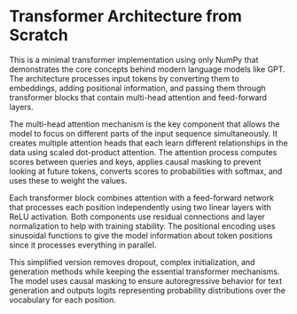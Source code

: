 # Transformer Architecture from Scratch

This is a minimal transformer implementation using only NumPy that demonstrates the core concepts behind modern language models like GPT. The architecture processes input tokens by converting them to embeddings, adding positional information, and passing them through transformer blocks that contain multi-head attention and feed-forward layers.

The multi-head attention mechanism is the key component that allows the model to focus on different parts of the input sequence simultaneously. It creates multiple attention heads that each learn different relationships in the data using scaled dot-product attention. The attention process computes scores between queries and keys, applies causal masking to prevent looking at future tokens, converts scores to probabilities with softmax, and uses these to weight the values.

Each transformer block combines attention with a feed-forward network that processes each position independently using two linear layers with ReLU activation. Both components use residual connections and layer normalization to help with training stability. The positional encoding uses sinusoidal functions to give the model information about token positions since it processes everything in parallel.

This simplified version removes dropout, complex initialization, and generation methods while keeping the essential transformer mechanisms. The model uses causal masking to ensure autoregressive behavior for text generation and outputs logits representing probability distributions over the vocabulary for each position.
